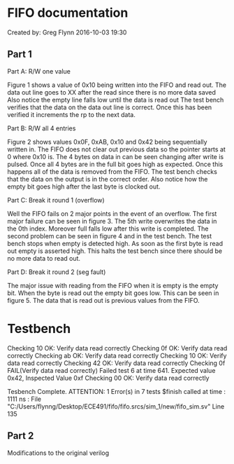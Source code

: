 FIFO documentation
==================

Created by: Greg Flynn
2016-10-03 19:30

Part 1
------

Part A: R/W one value

Figure 1 shows a value of 0x10 being written into the FIFO and read out.
The data out line goes to XX after the read since there is no more data saved
Also notice the empty line falls low until the data is read out
The test bench verifies that the data on the data out line is correct.
Once this has been verified it increments the rp to the next data.


Part B: R/W all 4 entries

Figure 2 shows values 0x0F, 0xAB, 0x10 and 0x42 being sequentially written in.
The FIFO does not clear out previous data so the pointer starts at 0 where 0x10 is.
The 4 bytes on data in can be seen changing after write is pulsed.
Once all 4 bytes are in the full bit goes high as expected.
Once this happens all of the data is removed from the FIFO.
The test bench checks that the data on the output is in the correct order.
Also notice how the empty bit goes high after the last byte is clocked out.

Part C: Break it round 1 (overflow)

Well the FIFO fails on 2 major points in the event of an overflow.
The first major failure can be seen in figure 3.
The 5th write overwrites the data in the 0th index.
Moreover full falls low after this write is completed.
The second problem can be seen in figure 4 and in the test bench.
The test bench stops when empty is detected high.
As soon as the first byte is read out empty is asserted high.
This halts the test bench since there should be no more data to read out.

Part D: Break it round 2 (seg fault)

The major issue with reading from the FIFO when it is empty is the empty bit.
When the byte is read out the empty bit goes low.
This can be seen in figure 5.
The data that is read out is previous values from the FIFO.

Testbench
=========
Checking 10
OK: Verify data read correctly
Checking 0f
OK: Verify data read correctly
Checking ab
OK: Verify data read correctly
Checking 10
OK: Verify data read correctly
Checking 42
OK: Verify data read correctly
Checking 0f
FAIL(Verify data read correctly) Failed test 6 at time 641.
  Expected value 0x42, Inspected Value 0xf
Checking 00
OK: Verify data read correctly

Tesbench Complete.
ATTENTION: 1 Error(s) in 7 tests
$finish called at time : 1111 ns : File "C:/Users/flynng/Desktop/ECE491/fifo/fifo.srcs/sim_1/new/fifo_sim.sv" Line 135


Part 2
------

Modifications to the original verilog

